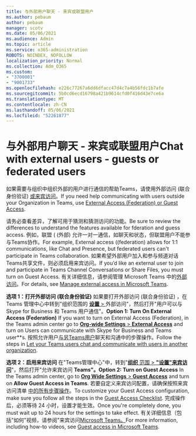 ```yaml
---
title: 与外部用户聊天 - 来宾或联盟用户
ms.author: pebaum
author: pebaum
manager: scotv
ms.date: 05/06/2021
ms.audience: Admin
ms.topic: article
ms.service: o365-administration
ROBOTS: NOINDEX, NOFOLLOW
localization_priority: Normal
ms.collection: Adm_O365
ms.custom:
- "3700001"
- "9001733"
ms.openlocfilehash: e226c77267a6dd6dfacc47d4c7a4b56fdc1b7afe
ms.sourcegitcommit: 5b0cd6ecd16798a421b9614cfd0f416d43e7ce6a
ms.translationtype: MT
ms.contentlocale: zh-CN
ms.lasthandoff: 05/06/2021
ms.locfileid: "52261877"
---
```

# <a name="chat-with-external-users---guests-or-federated-users"></a><span data-ttu-id="95562-102">与外部用户聊天 - 来宾或联盟用户</span><span class="sxs-lookup"><span data-stu-id="95562-102">Chat with external users - guests or federated users</span></span>

<span data-ttu-id="95562-103">如果需要与组织中组织外部的用户进行通信的帮助Teams，请使用外部访问 (联合身份验证) [或来宾访问](https://docs.microsoft.com/microsoftteams/manage-external-access#external-access-vs-guest-access)。</span><span class="sxs-lookup"><span data-stu-id="95562-103">If you need help communicating with users outside your Organization in Teams, use [External Access (Federation) or Guest Access](https://docs.microsoft.com/microsoftteams/manage-external-access#external-access-vs-guest-access).</span></span>

<span data-ttu-id="95562-104">请务必查看差异，了解可用于猜测和猜测访问的功能。</span><span class="sxs-lookup"><span data-stu-id="95562-104">Be sure to review the differences to understand the features available for fderation and guess access.</span></span> <span data-ttu-id="95562-105">例如，联盟 ( (外部) 允许一对一通信，如聊天和状态，但联盟用户不能参与Teams协作。</span><span class="sxs-lookup"><span data-stu-id="95562-105">For example, External access ((federation) allows for 1:1 communications, like Chat and Presence, but federated users can't participate in Teams collaboration.</span></span> <span data-ttu-id="95562-106">如果希望外部用户加入和参与频道对话Teams共享文件，则必须启用来宾访问。</span><span class="sxs-lookup"><span data-stu-id="95562-106">If you’d like an external user to join and participate in Teams Channel Conversations or Share Files, you must turn on Guest Access.</span></span> <span data-ttu-id="95562-107">有关详细信息，请参阅管理 Microsoft Teams 中的[外部访问](https://docs.microsoft.com/microsoftteams/manage-external-access#external-access-vs-guest-access)。</span><span class="sxs-lookup"><span data-stu-id="95562-107">For details, see [Manage external access in Microsoft Teams](https://docs.microsoft.com/microsoftteams/manage-external-access#external-access-vs-guest-access).</span></span>

<span data-ttu-id="95562-108">**选项 1：打开外部访问 (联合身份验证)** 如果要打开外部访问 (联合身份验证) ，在 Teams 管理中心中转到"组织范围的 [**设置**  > ](https://admin.teams.microsoft.com/company-wide-settings/external-communications)外部访问"，然后打开"用户可以与 Skype for Business 和 Teams 用户通信"。</span><span class="sxs-lookup"><span data-stu-id="95562-108">**Option 1: Turn On External Access (Federation)** If you want to turn on External Access (Federation), in the Teams admin center go to [**Org-wide Settings** > **External Access**](https://admin.teams.microsoft.com/company-wide-settings/external-communications) and turn on Users can communicate with Skype for Business and Teams user\*\*s.</span></span> <span data-ttu-id="95562-109">按照允许用户[与另Teams用户](https://docs.microsoft.com/microsoftteams/manage-external-access#let-your-teams-users-chat-and-communicate-with-users-in-another-organization)聊天和沟通中的步骤操作。</span><span class="sxs-lookup"><span data-stu-id="95562-109">Follow the steps in [Let your Teams users chat and communicate with users in another organization](https://docs.microsoft.com/microsoftteams/manage-external-access#let-your-teams-users-chat-and-communicate-with-users-in-another-organization).</span></span>

<span data-ttu-id="95562-110">**选项 2：启用来宾访问** 在"Teams管理中心"中，转到"[**组织** 范围  >  **"设置"来宾访问**](https://admin.teams.microsoft.com/company-wide-settings/guest-configuration)"，然后打开"允许来宾访问 **Teams"。**</span><span class="sxs-lookup"><span data-stu-id="95562-110">**Option 2: Turn on Guest Access** In the Teams admin center, go to [**Org Wide Settings** > **Guest Access**](https://admin.teams.microsoft.com/company-wide-settings/guest-configuration) and turn on **Allow Guest Access in Teams**.</span></span> <span data-ttu-id="95562-111">若要自定义来宾访问配置，请确保按照来宾访问清单 [中的所有步骤操作](https://docs.microsoft.com/microsoftteams/guest-access-checklist)。</span><span class="sxs-lookup"><span data-stu-id="95562-111">To customize your Guest Access configuration, make sure you follow all the steps in the [Guest Access Checklist](https://docs.microsoft.com/microsoftteams/guest-access-checklist).</span></span> <span data-ttu-id="95562-112">完成操作后，必须等待 24 小时，设置才能生效。</span><span class="sxs-lookup"><span data-stu-id="95562-112">Once you're completely done, you must wait up to 24 hours for the settings to take effect.</span></span> <span data-ttu-id="95562-113">有关详细信息（包括"如何"视频，请参阅"来宾访问[Microsoft Teams。](https://docs.microsoft.com/microsoftteams/guest-access)</span><span class="sxs-lookup"><span data-stu-id="95562-113">For more information, including how-to videos, see [Guest access in Microsoft Teams](https://docs.microsoft.com/microsoftteams/guest-access).</span></span>